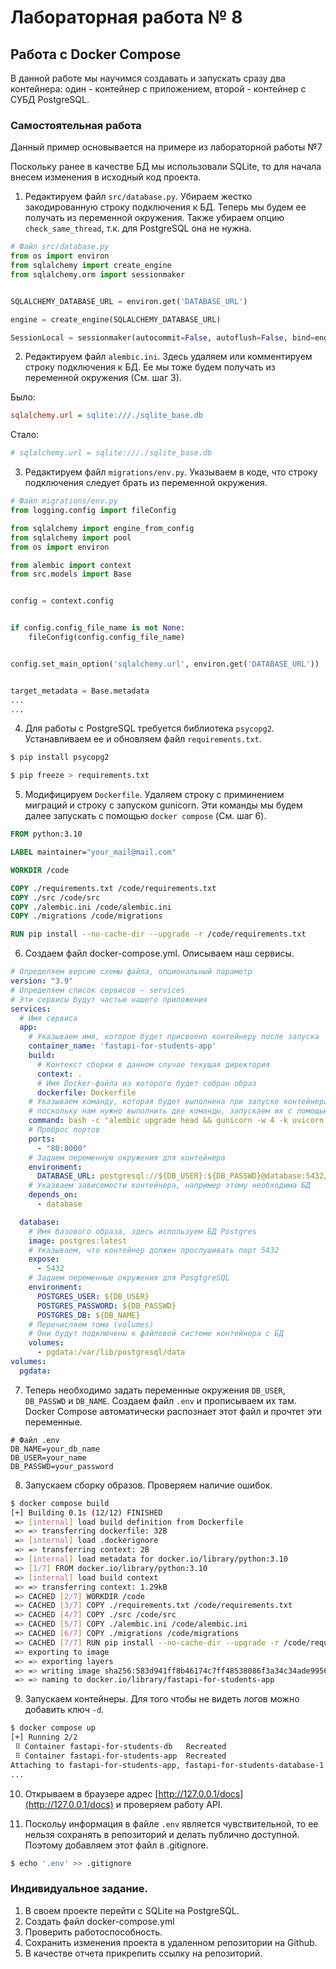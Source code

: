 # Лабораторная работа № 8
## Работа с Docker Compose

В данной работе мы научимся создавать и запускать сразу два контейнера: один - контейнер с приложением, второй - контейнер с СУБД PostgreSQL.

### Самостоятельная работа

Данный пример основывается на примере из лабораторной работы №7

Поскольку ранее в качестве БД мы использовали SQLite, то для начала внесем изменения в исходный код проекта.

1. Редактируем файл `src/database.py`. Убираем жестко закодированную строку подключения к БД. Теперь мы будем ее получать из переменной окружения. Также убираем опцию `check_same_thread`, т.к. для PostgreSQL она не нужна.
```python
# Файл src/database.py
from os import environ
from sqlalchemy import create_engine
from sqlalchemy.orm import sessionmaker


SQLALCHEMY_DATABASE_URL = environ.get('DATABASE_URL')

engine = create_engine(SQLALCHEMY_DATABASE_URL)

SessionLocal = sessionmaker(autocommit=False, autoflush=False, bind=engine)
```
2. Редактируем файл `alembic.ini`. Здесь удаляем или комментируем строку подключения к БД. Ее мы тоже будем получать из переменной окружения (См. шаг 3).

Было:  
```ini
sqlalchemy.url = sqlite:///./sqlite_base.db
```  
Стало:  
```ini
# sqlalchemy.url = sqlite:///./sqlite_base.db
```

3. Редактируем файл `migrations/env.py`. Указываем в коде, что строку подключения следует брать из переменной окружения.  
```python
# Файл migrations/env.py
from logging.config import fileConfig

from sqlalchemy import engine_from_config
from sqlalchemy import pool
from os import environ

from alembic import context
from src.models import Base


config = context.config


if config.config_file_name is not None:
    fileConfig(config.config_file_name)


config.set_main_option('sqlalchemy.url', environ.get('DATABASE_URL'))


target_metadata = Base.metadata
...
...
```

4. Для работы с PostgreSQL требуется библиотека `psycopg2`. Устанавливаем ее и обновляем файл `requirements.txt`.
```bash
$ pip install psycopg2

$ pip freeze > requirements.txt
```

5. Модифицируем `Dockerfile`. Удаляем строку с приминением миграций и строку с запуском gunicorn. Эти команды мы будем далее запускать с помощью `docker compose` (См. шаг 6).
```Dockerfile
FROM python:3.10

LABEL maintainer="your_mail@mail.com"

WORKDIR /code

COPY ./requirements.txt /code/requirements.txt
COPY ./src /code/src
COPY ./alembic.ini /code/alembic.ini
COPY ./migrations /code/migrations

RUN pip install --no-cache-dir --upgrade -r /code/requirements.txt
```

6. Создаем файл docker-compose.yml. Описываем наш сервисы.
```yml
# Определяем версию схемы файла, опциональный параметр
version: "3.9"
# Определяем список сервисов — services
# Эти сервисы будут частью нашего приложения
services:
  # Имя сервиса
  app:
    # Указываем имя, которое будет присвоено контейнеру после запуска
    container_name: 'fastapi-for-students-app'
    build:
      # Контекст сборки в данном случае текущая директория
      context: .
      # Имя Docker-файла из которого будет собран образ
      dockerfile: Dockerfile
    # Указываем команду, которая будет выполнена при запуске контейнера
    # поскольку нам нужно выполнить две команды, запускаем их с помощью bash -c ""
    command: bash -c "alembic upgrade head && gunicorn -w 4 -k uvicorn.workers.UvicornWorker src.main:app -b 0.0.0.0:8000"
    # Проброс портов
    ports:
      - "80:8000"
    # Задаем переменную окружения для контейнера
    environment:
      DATABASE_URL: postgresql://${DB_USER}:${DB_PASSWD}@database:5432/${DB_NAME}
    # Указваем зависемости контейнера, например этому необходима БД
    depends_on:
      - database

  database:
    # Имя базового образа, здесь используем БД Postgres
    image: postgres:latest
    # Указываем, что контейнер должен прослушивать порт 5432
    expose:
      - 5432
    # Задаем переменные окружения для PosgtgreSQL
    environment:
      POSTGRES_USER: ${DB_USER}
      POSTGRES_PASSWORD: ${DB_PASSWD}
      POSTGRES_DB: ${DB_NAME}
    # Перечисляем тома (volumes)
    # Они будут подключены к файловой системе контейнера с БД
    volumes:
      - pgdata:/var/lib/postgresql/data
volumes:
  pgdata:

```

7. Теперь необходимо задать переменные окружения `DB_USER`, `DB_PASSWD` и `DB_NAME`. Создаем файл `.env` и прописываем их там. Docker Compose автоматически распознает этот файл и прочтет эти переменные.
```
# Файл .env
DB_NAME=your_db_name
DB_USER=your_name
DB_PASSWD=your_password
```

8. Запускаем сборку образов. Проверяем наличие ошибок.
```bash
$ docker compose build
[+] Building 0.1s (12/12) FINISHED
 => [internal] load build definition from Dockerfile                                            0.0s
 => => transferring dockerfile: 32B                                                             0.0s
 => [internal] load .dockerignore                                                               0.0s
 => => transferring context: 2B                                                                 0.0s
 => [internal] load metadata for docker.io/library/python:3.10                                  0.0s
 => [1/7] FROM docker.io/library/python:3.10                                                    0.0s
 => [internal] load build context                                                               0.0s
 => => transferring context: 1.29kB                                                             0.0s
 => CACHED [2/7] WORKDIR /code                                                                  0.0s
 => CACHED [3/7] COPY ./requirements.txt /code/requirements.txt                                 0.0s
 => CACHED [4/7] COPY ./src /code/src                                                           0.0s
 => CACHED [5/7] COPY ./alembic.ini /code/alembic.ini                                           0.0s
 => CACHED [6/7] COPY ./migrations /code/migrations                                             0.0s
 => CACHED [7/7] RUN pip install --no-cache-dir --upgrade -r /code/requirements.txt             0.0s
 => exporting to image                                                                          0.0s
 => => exporting layers                                                                         0.0s
 => => writing image sha256:583d941ff8b46174c7ff48538086f3a34c34ade9956a440ddb1d39dada8a2661    0.0s
 => => naming to docker.io/library/fastapi-for-students-app                                     0.0s
```

9. Запускаем контейнеры. Для того чтобы не видеть логов можно добавить ключ `-d`.
```bash
$ docker compose up
[+] Running 2/2
 ⠿ Container fastapi-for-students-db   Recreated                                               0.0s
 ⠿ Container fastapi-for-students-app  Recreated                                               0.1s
Attaching to fastapi-for-students-app, fastapi-for-students-database-1
...
```

10. Открываем в браузере адрес [http://127.0.0.1/docs](http://127.0.0.1/docs) и проверяем работу API.

11. Поскольу информация в файле `.env` является чувствительной, то ее нельзя сохранять в репозиторий и делать публично доступной. Поэтому добавляем этот файл в .gitignore.
```bash
$ echo '.env' >> .gitignore
```

### Индивидуальное задание.

1. В своем проекте перейти с SQLite на PostgreSQL.
2. Создать файл docker-compose.yml
3. Проверить работоспособность.
4. Сохранить изменения проекта в удаленном репозитории на Github.
5. В качестве отчета прикрепить ссылку на репозиторий.
